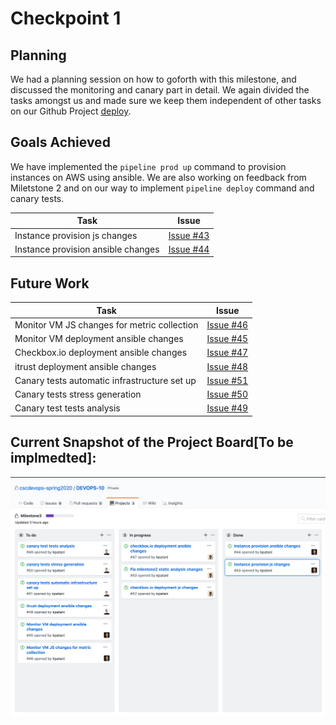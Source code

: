 # Checkpoint 1
## Planning
We had a planning session on how to goforth with this milestone, and discussed the monitoring and canary part in detail. We again divided the tasks amongst us and made sure we keep them independent of other tasks on our Github Project [deploy](https://github.ncsu.edu/cscdevops-spring2020/DEVOPS-10/projects/3).

## Goals Achieved
We have implemented the `pipeline prod up` command to provision instances on AWS using ansible. We are also working on feedback from Miletstone 2 and on our way to implement `pipeline deploy` command and canary tests.

| Task | Issue |
| ------ | ------ |
| Instance provision js changes | [Issue #43](https://github.ncsu.edu/cscdevops-spring2020/DEVOPS-10/issues/43) |
| Instance provision ansible changes | [Issue #44](https://github.ncsu.edu/cscdevops-spring2020/DEVOPS-10/issues/44) |


## Future Work
| Task | Issue |
| ------ | ------ |
| Monitor VM JS changes for metric collection | [Issue #46](https://github.ncsu.edu/cscdevops-spring2020/DEVOPS-10/issues/46) |
| Monitor VM deployment ansible changes | [Issue #45](https://github.ncsu.edu/cscdevops-spring2020/DEVOPS-10/issues/45) |
| Checkbox.io deployment ansible changes | [Issue #47](https://github.ncsu.edu/cscdevops-spring2020/DEVOPS-10/issues/47) |
| itrust deployment ansible changes | [Issue #48](https://github.ncsu.edu/cscdevops-spring2020/DEVOPS-10/issues/48) |
| Canary tests automatic infrastructure set up | [Issue #51](https://github.ncsu.edu/cscdevops-spring2020/DEVOPS-10/issues/51) |
| Canary tests stress generation | [Issue #50](https://github.ncsu.edu/cscdevops-spring2020/DEVOPS-10/issues/50) |
| Canary test tests analysis | [Issue #49](https://github.ncsu.edu/cscdevops-spring2020/DEVOPS-10/issues/49) |


## Current Snapshot of the Project Board[To be implmedted]:
![img](../imgs/milestone3_project_board_checkpoint1.png)
